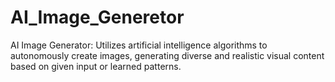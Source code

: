 # AI_Image_Generetor
AI Image Generator: Utilizes artificial intelligence algorithms to autonomously create images, generating diverse and realistic visual content based on given input or learned patterns.

